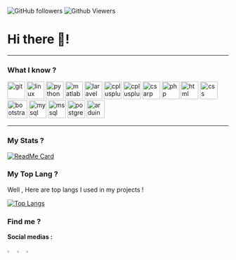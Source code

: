 <p>
<img alt="GitHub followers" src="https://img.shields.io/github/followers/fark00?style=flat-square&color=green">
<img alt="Github Viewers" src="https://komarev.com/ghpvc/?username=fark00&style=flat-square&color=red">
</p>

# Hi there 👋!

<hr>

### What I know ?
<p align="left">
<img src="https://img.icons8.com/color/48/000000/git.png" alt="git" width="40" height="40"/>
<img src="https://img.icons8.com/color/48/000000/linux.png" alt="linux" width="40" height="40"/>
<img src="https://img.icons8.com/color/48/000000/python.png" alt="python" width="40" height="40"/>
<img src="https://img.icons8.com/fluent/2x/matlab.png" alt="matlab" width="40" height="40"/>
<img src="https://img.icons8.com/fluent/2x/laravel.png" alt="laravel" width="40" height="40"/>
<img src="https://www.flaticon.com/svg/vstatic/svg/3600/3600912.svg?token=exp=1617210143~hmac=2b2d7bf5425e28fff1e01b4c76124b9e" alt="cplusplus" width="40" height="40"/>
<img src="https://www.flaticon.com/svg/vstatic/svg/919/919841.svg?token=exp=1617208657~hmac=bb9a3f28c6189bcba01f5f45174b7997" alt="cplusplus" width="40" height="40"/>
<img src ="https://www.flaticon.com/svg/vstatic/svg/381/381704.svg?token=exp=1617208521~hmac=1ed821c2f288903d0ed6a3dd846018ea" alt="csarp" width="40" height="40"/>
<img src="https://image.flaticon.com/icons/png/128/919/919830.png" alt="php" width="40" height="40"/>
<img src="https://www.flaticon.com/svg/vstatic/svg/174/174854.svg?token=exp=1617209123~hmac=7cfb01b6243e322cd27e53d38ba187da" alt="html" width="40" height="40"/>
<img src="https://image.flaticon.com/icons/png/128/732/732190.png" alt="css" width="40" height="40"/>
<img src="https://icons.getbootstrap.com/assets/img/icons-hero.png" alt="bootstrap" width="45" height="40"/>
<img src="https://image.flaticon.com/icons/png/128/1199/1199128.png" alt="mysql" width="40" height="40"/>
<img src="https://image.flaticon.com/icons/png/128/2772/2772128.png" alt="mssql" width="40" height="40"/>
<img src="https://img.icons8.com/color/48/000000/postgresql.png" alt="postgresql" width="40" height="40"/>
<img src="https://img.icons8.com/color/48/000000/arduino.png" alt="arduino" width="40" height="40"/>

</p>

<hr>

### My Stats ?
[![ReadMe Card](https://github-readme-stats.vercel.app/api?username=fark00&show_icons=true)](https://github.com/fark00)

### My Top Lang ?

<p>Well , Here are top langs I used in my projects !</p>

[![Top Langs](https://github-readme-stats.vercel.app/api/top-langs/?username=fark00&layout=compact)](https://github.com/fark00)

### Find me ?
<p><b>Social medias :</b></p>

[<img src="https://img.icons8.com/color/48/000000/linkedin.png" width="3.5%"/>](https://linkedin.com/in/farzanehkoohestani/)
[<img src="https://img.icons8.com/color/48/000000/instagram.png" width="3.5%"/>](https://instagram.com/leonarndo_l_larson)
[<img src="https://img.icons8.com/color/48/000000/telegram.png" width="3.5%"/>](https://t.me/farzaneh_koohestani)

<!--
**fark00/fark00** is a ✨ _special_ ✨ repository because its `README.md` (this file) appears on your GitHub profile.

Here are some ideas to get you started:

- 🔭 I’m currently working on ...
- 🌱 I’m currently learning ...
- 👯 I’m looking to collaborate on ...
- 🤔 I’m looking for help with ...
- 💬 Ask me about ...
- 📫 How to reach me: ...
- 😄 Pronouns: ...
- ⚡ Fun fact: ...
-->
